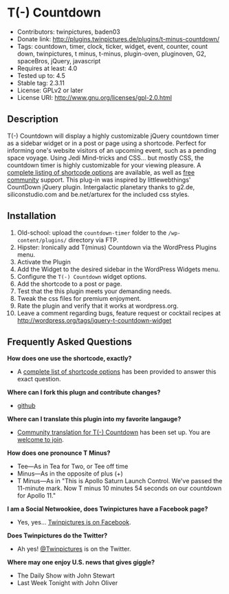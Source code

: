 T(-) Countdown
==============
* Contributors: twinpictures, baden03
* Donate link: http://plugins.twinpictures.de/plugins/t-minus-countdown/
* Tags: countdown, timer, clock, ticker, widget, event, counter, count down, twinpictures, t minus, t-minus, plugin-oven, pluginoven, G2, spaceBros, jQuery, javascript
* Requires at least: 4.0
* Tested up to: 4.5
* Stable tag: 2.3.11
* License: GPLv2 or later
* License URI: http://www.gnu.org/licenses/gpl-2.0.html

Description
-----------
T(-) Countdown will display a highly customizable jQuery countdown timer as a sidebar widget or in a post or page using a shortcode. Perfect for informing one's website visitors of an upcoming event, such as a pending space voyage. Using Jedi Mind-tricks and CSS... but mostly CSS, the countdown timer is highly customizable for your viewing pleasure. A <a href='http://plugins.twinpictures.de/plugins/t-minus-countdown/documentation/'>complete listing of shortcode options</a> are available, as well as <a href='http://wordpress.org/support/plugin/jquery-t-countdown-widget'>free community</a> support. This plug-in was inspired by littlewebthings' CountDown jQuery plugin. Intergalactic planetary thanks to g2.de, siliconstudio.com and be.net/arturex for the included css styles.

Installation
------------
1. Old-school: upload the `countdown-timer` folder to the `/wp-content/plugins/` directory via FTP.
1. Hipster: Ironically add T(minus) Countdown via the WordPress Plugins menu.
1. Activate the Plugin
1. Add the Widget to the desired sidebar in the WordPress Widgets menu.
1. Configure the `T(-) Countdown` widget options.
1. Add the shortcode to a post or page.
1. Test that the this plugin meets your demanding needs.
1. Tweak the css files for premium enjoyment.
1. Rate the plugin and verify that it works at wordpress.org.
1. Leave a comment regarding bugs, feature request or cocktail recipes at http://wordpress.org/tags/jquery-t-countdown-widget

Frequently Asked Questions
--------------------------
<b>How does one use the shortcode, exactly?</b>
* A <a href='http://plugins.twinpictures.de/plugins/t-minus-countdown/documentation/'>complete list of shortcode options</a> has been provided to answer this exact question.

<b>Where can I fork this plugn and contribute changes?</b>
* <a href='http://github.com/baden03/t-minus-countdown'>github</a>

<b>Where can I translate this plugin into my favorite langauge?</b>
* <a href='http://translate.twinpictures.de/projects/t-countdown'>Community translation for T(-) Countdown</a> has been set up. You are <a href='http://translate.twinpictures.de/wordpress/wp-login.php?action=register'>welcome to join</a>.

<b>How does one pronounce T Minus?</b>
* Tee&mdash;As in Tea for Two, or Tee off time
* Minus&mdash;As in the opposite of plus (+)
* T Minus&mdash;As in "This is Apollo Saturn Launch Control. We've passed the 11-minute mark. Now T minus 10 minutes 54 seconds on our countdown for Apollo 11."

<b>I am a Social Netwookiee, does Twinpictures have a Facebook page?</b>
* Yes, yes... <a href='http://www.facebook.com/twinpictures'>Twinpictures is on Facebook</a>.

<b>Does Twinpictures do the Twitter?</b>
* Ah yes! <a href='http://twitter.com/#!/twinpictures'>@Twinpictures</a> is on the Twitter.

<b>Where may one enjoy U.S. news that gives giggle?</b>
* The Daily Show with John Stewart
* Last Week Tonight with John Oliver
